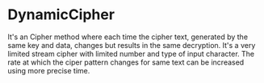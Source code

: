 # DynamicCipher
It's an Cipher method where each time the cipher text, generated by the same key and data, changes but results in the same decryption. It's a very limited stream cipher with limited number and type of input character. The rate at which the ciper pattern changes for same text can be increased using more precise time.
